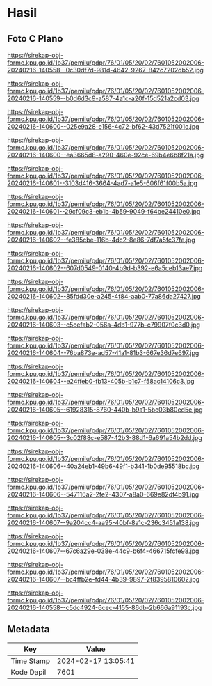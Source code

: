 # Hasil

## Foto C Plano

https://sirekap-obj-formc.kpu.go.id/1b37/pemilu/pdpr/76/01/05/20/02/7601052002006-20240216-140558--0c30df7d-981d-4642-9267-842c7202db52.jpg

https://sirekap-obj-formc.kpu.go.id/1b37/pemilu/pdpr/76/01/05/20/02/7601052002006-20240216-140559--b0d6d3c9-a587-4a1c-a20f-15d521a2cd03.jpg

https://sirekap-obj-formc.kpu.go.id/1b37/pemilu/pdpr/76/01/05/20/02/7601052002006-20240216-140600--025e9a28-e156-4c72-bf62-43d7521f001c.jpg

https://sirekap-obj-formc.kpu.go.id/1b37/pemilu/pdpr/76/01/05/20/02/7601052002006-20240216-140600--ea3665d8-a290-460e-92ce-69b4e6b8f21a.jpg

https://sirekap-obj-formc.kpu.go.id/1b37/pemilu/pdpr/76/01/05/20/02/7601052002006-20240216-140601--3103d416-3664-4ad7-a1e5-606f61f00b5a.jpg

https://sirekap-obj-formc.kpu.go.id/1b37/pemilu/pdpr/76/01/05/20/02/7601052002006-20240216-140601--29cf09c3-eb1b-4b59-9049-f64be24410e0.jpg

https://sirekap-obj-formc.kpu.go.id/1b37/pemilu/pdpr/76/01/05/20/02/7601052002006-20240216-140602--fe385cbe-116b-4dc2-8e86-7df7a5fc37fe.jpg

https://sirekap-obj-formc.kpu.go.id/1b37/pemilu/pdpr/76/01/05/20/02/7601052002006-20240216-140602--607d0549-0140-4b9d-b392-e6a5ceb13ae7.jpg

https://sirekap-obj-formc.kpu.go.id/1b37/pemilu/pdpr/76/01/05/20/02/7601052002006-20240216-140602--85fdd30e-a245-4f84-aab0-77a86da27427.jpg

https://sirekap-obj-formc.kpu.go.id/1b37/pemilu/pdpr/76/01/05/20/02/7601052002006-20240216-140603--c5cefab2-056a-4db1-977b-c79907f0c3d0.jpg

https://sirekap-obj-formc.kpu.go.id/1b37/pemilu/pdpr/76/01/05/20/02/7601052002006-20240216-140604--76ba873e-ad57-41a1-81b3-667e36d7e697.jpg

https://sirekap-obj-formc.kpu.go.id/1b37/pemilu/pdpr/76/01/05/20/02/7601052002006-20240216-140604--e24ffeb0-fb13-405b-b1c7-f58ac14106c3.jpg

https://sirekap-obj-formc.kpu.go.id/1b37/pemilu/pdpr/76/01/05/20/02/7601052002006-20240216-140605--61928315-8760-440b-b9a1-5bc03b80ed5e.jpg

https://sirekap-obj-formc.kpu.go.id/1b37/pemilu/pdpr/76/01/05/20/02/7601052002006-20240216-140605--3c02f88c-e587-42b3-88d1-6a691a54b2dd.jpg

https://sirekap-obj-formc.kpu.go.id/1b37/pemilu/pdpr/76/01/05/20/02/7601052002006-20240216-140606--40a24eb1-49b6-49f1-b341-1b0de95518bc.jpg

https://sirekap-obj-formc.kpu.go.id/1b37/pemilu/pdpr/76/01/05/20/02/7601052002006-20240216-140606--547116a2-2fe2-4307-a8a0-669e82df4b91.jpg

https://sirekap-obj-formc.kpu.go.id/1b37/pemilu/pdpr/76/01/05/20/02/7601052002006-20240216-140607--9a204cc4-aa95-40bf-8a1c-236c3451a138.jpg

https://sirekap-obj-formc.kpu.go.id/1b37/pemilu/pdpr/76/01/05/20/02/7601052002006-20240216-140607--67c6a29e-038e-44c9-b6f4-466715fcfe98.jpg

https://sirekap-obj-formc.kpu.go.id/1b37/pemilu/pdpr/76/01/05/20/02/7601052002006-20240216-140607--bc4ffb2e-fd44-4b39-9897-2f8395810602.jpg

https://sirekap-obj-formc.kpu.go.id/1b37/pemilu/pdpr/76/01/05/20/02/7601052002006-20240216-140558--c5dc4924-6cec-4155-86db-2b666a91193c.jpg


## Metadata

| Key        | Value               |
| ---------- | ------------------- |
| Time Stamp | 2024-02-17 13:05:41 |
| Kode Dapil | 7601                |



